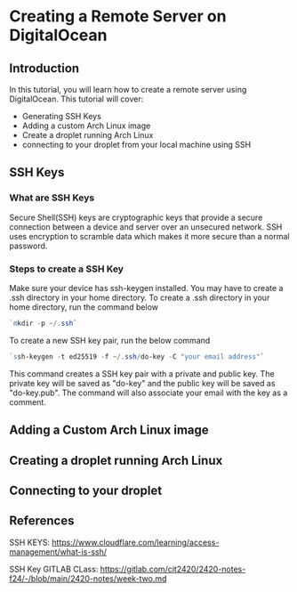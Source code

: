 # Creating a Remote Server on DigitalOcean

## Introduction
In this tutorial, you will learn how to create a remote server using DigitalOcean. This tutorial will cover:
- Generating SSH Keys
- Adding a custom Arch Linux image
- Create a droplet running Arch Linux
- connecting to your droplet from your local machine using SSH
## SSH Keys
### What are SSH Keys
Secure Shell(SSH) keys are cryptographic keys that provide a secure connection between a device and server over an unsecured network. SSH uses encryption to scramble data which makes it more secure than a normal password.
### Steps to create a SSH Key
Make sure your device has ssh-keygen installed.
You may have to create a .ssh directory in your home directory. To create a .ssh directory in your home directory, run the command below
```powershell
`mkdir -p ~/.ssh`
```
To create a new SSH key pair, run the below command
```powershell
`ssh-keygen -t ed25519 -f ~/.ssh/do-key -C "your email address"`
```
This command creates a SSH key pair with a private and public key. The private key will be saved as "do-key" and the public key will be saved as "do-key.pub". The command will also associate your email with the key as a comment.
## Adding a Custom Arch Linux image

## Creating a droplet running Arch Linux

## Connecting to your droplet
## References

SSH KEYS: https://www.cloudflare.com/learning/access-management/what-is-ssh/

SSH Key GITLAB CLass: https://gitlab.com/cit2420/2420-notes-f24/-/blob/main/2420-notes/week-two.md